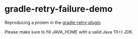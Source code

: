 # gradle-retry-failure-demo
Reproducing a prolem in the [gradle-retry-plugin](https://github.com/gradle/test-retry-gradle-plugin)


Please make sure to fill JAVA_HOME with a valid Java 11(+) JDK.
